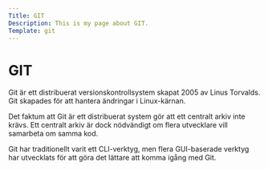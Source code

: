 ```yaml
---
Title: GIT
Description: This is my page about GIT.
Template: git
---
```


# GIT

Git är ett distribuerat versionskontrollsystem skapat 2005 av Linus Torvalds. Git skapades för att hantera ändringar i Linux-kärnan.

Det faktum att Git är ett distribuerat system gör att ett centralt arkiv inte krävs. Ett centralt arkiv är dock nödvändigt om flera utvecklare vill samarbeta om samma kod.

Git har traditionellt varit ett CLI-verktyg, men flera GUI-baserade verktyg har utvecklats för att göra det lättare att komma igång med Git.
